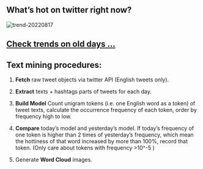 ## What’s hot on twitter right now?

![trend-20220817][wordcloud]

[wordcloud]: https://raw.githubusercontent.com/xdqc/tweet-trend-everyday/master/word-cloud/trend-20220817.png?token=AF5V4P7ADR6KQBZ4CEDTNIK6AXRMU "trend-20220817"

## [Check trends on old days ...](https://github.com/xdqc/tweet-trend-everyday/tree/master/word-cloud)

## Text mining procedures:

1. **Fetch** raw tweet objects via twitter API (English tweets only).

2. **Extract** texts + hashtags parts of tweets for each day.

3. **Build Model** Count unigram tokens (i.e. one English word as a token) of tweet texts, calculate the occurrence frequency of each token, order by frequency high to low.

4. **Compare** today’s model and yesterday’s model. If today’s frequency of one token is higher than 2 times of yesterday’s frequency, which mean the hottiness of that word increased by more than 100%, record that token. (Only care about tokens with frequency >10^-5 )

5. Generate **Word Cloud** images.
